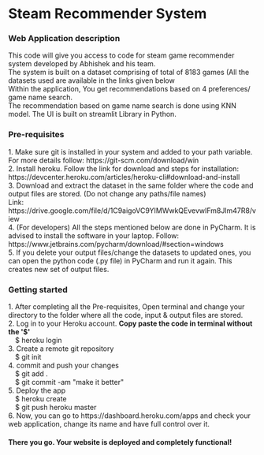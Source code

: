 # Steam Recommender System
<h3> Web Application description </h3>
This code will give you access to code for steam game recommender system developed by Abhishek and his team. <br>
The system is built on a dataset comprising of total of 8183 games (All the datasets used are available in the links given below <br>
Within the application, You get recommendations based on 4 preferences/ game name search.<br>
The recommendation based on game name search is done using KNN model. The UI is built on streamlit Library in Python. 

<h3> Pre-requisites </h3>
1. Make sure git is installed in your system and added to your path variable.
   For more details follow: https://git-scm.com/download/win <br>
2. Install heroku.
   Follow the link for download and steps for installation: https://devcenter.heroku.com/articles/heroku-cli#download-and-install <br>
3. Download and extract the dataset in the same folder where the code and output files are stored. (Do not change any paths/file names) <br>
   Link: https://drive.google.com/file/d/1C9aigoVC9YIMWwkQEvevwIFm8Jlm47R8/view <br>
4. (For developers) All the steps mentioned below are done in PyCharm. It is advised to install the software in your laptop. Follow: https://www.jetbrains.com/pycharm/download/#section=windows <br> 
5. If you delete your output files/change the datasets to updated ones, you can open the python code (.py file) in PyCharm and run it again. This creates new set of output files.

<h3> Getting started </h3>
1. After completing all the Pre-requisites, Open terminal and change your directory to the folder where all the code, input & output files are stored. <br> 
2. Log in to your Heroku account. <b>Copy paste the code in terminal without the '$' </b><br>
&emsp;$ heroku login<br>
3. Create a remote git repository<br>
&emsp;$ git init<br>
4. commit and push your changes<br>
&emsp;$ git add .<br>
&emsp;$ git commit -am "make it better"<br>
5. Deploy the app<br>
&emsp;$ heroku create<br>
&emsp;$ git push heroku master<br>
6. Now, you can go to https://dashboard.heroku.com/apps and check your web application, change its name and have full control over it. <br>

<h4> There you go. Your website is deployed and completely functional! 

